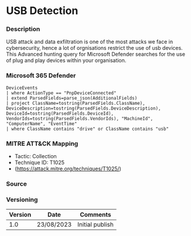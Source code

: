 # USB Detection

### Description

USB attack and data exfiltration is one of the most attacks we face in cybersecurity, hence a lot of orgnisations restrict the use of usb devices. This Advanced hunting query for Microsoft Defender searches for the use of plug and play devices within your organisation.

### Microsoft 365 Defender
```
DeviceEvents
| where ActionType == "PnpDeviceConnected"
| extend ParsedFields=parse_json(AdditionalFields)
| project ClassName=tostring(ParsedFields.ClassName), DeviceDescription=tostring(ParsedFields.DeviceDescription),
DeviceId=tostring(ParsedFields.DeviceId), VendorIds=tostring(ParsedFields.VendorIds), "MachineId", "ComputerName", "EventTime"
| where ClassName contains "drive" or ClassName contains "usb"
```

### MITRE ATT&CK Mapping
- Tactic: Collection
- Technique ID: T1025
- (https://attack.mitre.org/techniques/T1025/)

### Source

### Versioning
| Version       | Date          | Comments                          |
| ------------- |---------------| ----------------------------------|
| 1.0           | 23/08/2023    | Initial publish                   |
